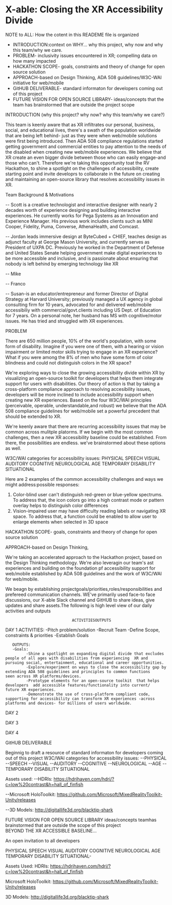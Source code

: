 # X-able: Closing the XR Accessibility Divide

NOTE to ALL: How the cotent in this READEME file is organized 

- INTRODUCTION:context on WHY... why this project, why now and why this team/why we care.
- PROBLEM- inclusivity issues encountered in XR; compelling data on how many impacted 
- HACKATHON SCOPE- goals, constraints and theory of change for open source solution
- APPROACH-based on Design Thinking, ADA 508 guidelines/W3C-WAI initiative for web/mobile
- GitHUB DELIVERABLE- standard informaton for developers coming out of this project
- FUTURE VISION FOR OPEN SOURCE LIBRARY- ideas/concepts that the team has brainstormed that are outside the project scope 

INTRODUCTION 
(why this project? why now? why this team/why we care?)
 
This team is keenly aware that as XR infiltrates our personal, business, social, and educational lives, there's a swath of the population worldwide that are being left behind- just as they were when web/mobile solutions were first being introduced. Then ADA 508 compliance regulations started getting government and commercial entities to pay attention to the needs of the disabled when creating new web/mobile experiences. We believe that XR create an even bigger divide between those who can easily engage-and those who can't. Therefore we're taking this opportunity toat the RV Hackathon, to shine a spotlight on the challenges of accessibility, create starting point and invite developrs to collaborate  in the future on creating and maintaining an open-source library  that resolves accessibility issues in XR.  


Team Background & Motivations

-- Scott is a creative technologist and interactive designer with nearly 2 decades worth of experience designing and building interactive experiences.  He currently works for Pega Systems as an Innovation and Experience Manager. His previous work includes clients such as MINI Cooper, Fidelity, Puma, Converse, AthenaHealth, and Comcast.

-- Jordan leads immersive design at ByteCubed + CHIEF, teaches design as adjunct faculty at George Mason University, and currently serves as President of UXPA DC. Previously he worked in the Department of Defense and United States Senate helping government make digital experiences to be more accessible and inclusive, and is passionate about ensuring that nobody is left behind by emerging technology like XR

-- Mike

-- Franco

-- Susan-is an educator/entrepreneur and former Director of Digital Strategy at Harvard University; previously managed a UX agency in global consulting firm for 10 years, advocated for and delivered web/mobile accessibiliy with commercial/govt.clients including US Dept. of Education for 7 years. On a personal note, her husband has MS with cognitive/motor issues. He has tried and struggled with XR experiences.

          

PROBLEM

There are 650 million people, 10% of the world's population, with some form of disability. Imagine if you were one of them, with a hearing or vision impairment or limited motor skills trying to engage in an XR experience? What if you were among the 8% of men who have some form of color blindness and could not distinguish colors in the XR space? 

We're exploring ways to close the growing accessibility divide within XR by visualizing an open-source toolkit for developers that helps them integrate support for users with disabilities. Our theory of action is that by taking a cross-platform compliance approach to resolving accesibility issues, developers will be more inclined to include accessibility support when creating new XR experiences. Based on the  four W3C/WAI principles (perceivable, operable, understandable,and robust) we believe that the ADA 508 compliance guidelines for web/mobile set a powerful precedent that should be extended to XR.

We're keenly aware that there are recurring accessibility issues that may be common across mulitple platorms. If we begin with the most common challenges, then a new XR accessibility baseline could be established. From there, the possibilities are endless. we've brainstormed about these options as well.

W3C/WAI categories for accessibility issues:
PHYSICAL
SPEECH
VISUAL
AUDITORY
COGNITIVE
NEUROLOGICAL
AGE
TEMPORARY DISABILITY
SITUATIONAL

Here are 2 examples of the common accessibility challenges and ways we might address:possible responses: 
1. Color-blind user can't distinguish red-green or blue-yellow spectrums. To address that, the icon colors go into a high contrast mode or pattern overlay helps to distinguish color differences
2. Vision-impaired user may have difficulty reading labels or navigating XR space. To address that, a function could be enabled to allow user to enlarge elements when selected in 3D space


HACKATHON SCOPE- goals, constraints and theory of change for open source solution

APPROACH-based on Design Thinking, 

We're taking an accelerated approach to the Hackathon project, based on the Design Thinking methodology. We're also leveragin our team's ast experiences and building on the foundation pf accessibility support for web/mobile established by ADA 508 guidelines and the work of W3C/WAI for web/mobile.

We beagn by establishing projectgoals/priorities,roles/responsibilities and prefereed communication channels. WE've primarily used face-to face discussions, our X-able Slack channel and GitHUB to share ideas, give updates and share assets.The following is high level view of our daily activities and outputs  

                                 ACTIVITIESOUTPUTS                                    
 
DAY 1 
       ACTIVITIES:
       -Pitch problem/solution
       -Recruit Team 
       -Define Scope, constraints & priorities
       -Establish Goals
       
       OUTPUTS:
       -Goals:
             -Shine a spotlight on expanding digital divide that excludes people of all ages with disabilities from experiencing  XR and                pursuing social, entertainment, educational and career opportunities.
             -Explore/experiment on ways to close the accessibility gap by extending ADA 508 guidelines and principles to common functions              seen across XR platforms/devices. 
             -Prototype elements for an open-source toolkit  that helps developers  add accessible features/functionality into current/                future XR experiences.
             -Demonstrate the use of cross-platform compliant code, supporting for accessibility can transform XR experiences -across                  platforms and devices- for millions of users worldwide.


DAY 2

DAY 3

DAY 4


GitHUB DELIVERABLE

Beginnig to draft a resource of standard  informaton for developers coming out of this project
W3C/WAI categories for accessibility issues:
--PHYSICAL
--SPEECH
--VISUAL
--AUDITORY
--COGNITIVE
--NEUROLOGICAL
--AGE
--TEMPORARY DISABILITY
SITUATIONAL

Assets used:
--HDRIs: https://hdrihaven.com/hdri/?c=low%20contrast&h=hall_of_finfish

--Microsoft HoloToolkit: https://github.com/Microsoft/MixedRealityToolkit-Unity/releases

--3D Models: http://digitallife3d.org/blacktip-shark


FUTURE VISION FOR OPEN SOURCE LIBRARY
  ideas/concepts teamhas brainstormed that are outside the scope of this project           
  BEYOND THE XR ACCESSIBLE BASELINE...
  
  An open invitation to  all developers 


PHYSICAL
SPEECH
VISUAL
AUDITORY
COGNITIVE
NEUROLOGICAL
AGE
TEMPORARY DISABILITY
SITUATIONAL- 

 



Assets Used:
HDRIs:
https://hdrihaven.com/hdri/?c=low%20contrast&h=hall_of_finfish

Microsoft HoloToolkit:
https://github.com/Microsoft/MixedRealityToolkit-Unity/releases

3D Models:
http://digitallife3d.org/blacktip-shark
